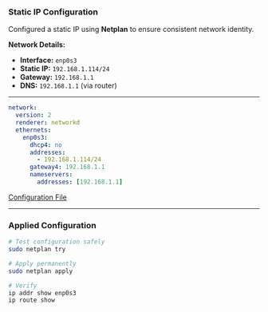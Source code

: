 ### Static IP Configuration

Configured a static IP using **Netplan** to ensure consistent network identity.

**Network Details:**
- **Interface:** `enp0s3`
- **Static IP:** `192.168.1.114/24`
- **Gateway:** `192.168.1.1`
- **DNS:** `192.168.1.1` (via router)

---

```yaml
network:
  version: 2
  renderer: networkd
  ethernets:
    enp0s3:
      dhcp4: no
      addresses:
        - 192.168.1.114/24
      gateway4: 192.168.1.1
      nameservers:
        addresses: [192.168.1.1]
```
[Configuration File](../configs/netplan/00-installer-config.yaml)

---

### Applied Configuration

```bash
# Test configuration safely
sudo netplan try

# Apply permanently
sudo netplan apply

# Verify
ip addr show enp0s3
ip route show
```
